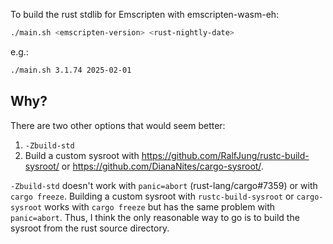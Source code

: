 To build the rust stdlib for Emscripten with emscripten-wasm-eh:
```sh
./main.sh <emscripten-version> <rust-nightly-date>
```

e.g.:
```sh
./main.sh 3.1.74 2025-02-01
```

## Why?

There are two other options that would seem better:
1. `-Zbuild-std`
2. Build a custom sysroot with https://github.com/RalfJung/rustc-build-sysroot/
   or https://github.com/DianaNites/cargo-sysroot/.

`-Zbuild-std` doesn't work with `panic=abort` (rust-lang/cargo#7359) or with
`cargo freeze`. Building a custom sysroot with `rustc-build-sysroot` or
`cargo-sysroot` works with `cargo freeze` but has the same problem with
`panic=abort`. Thus, I think the only reasonable way to go is to build the
sysroot from the rust source directory.

